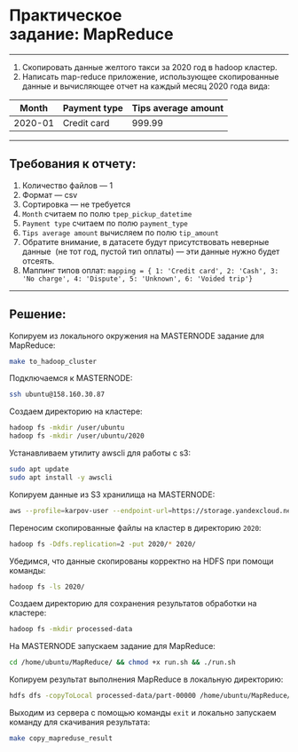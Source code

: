 
# Практическое задание: MapReduce

---

1. Скопировать данные желтого такси за 2020 год в hadoop кластер.
2. Написать map-reduce приложение, использующее скопированные данные и вычисляющее отчет на каждый месяц 2020 года вида:

| **Month** | **Payment type** | **Tips average amount** |
| --------- | ---------------- | ----------------------- |
| 2020-01   | Credit card      | 999.99                  |

---
## Требования к отчету:

1. Количество файлов — 1
2. Формат — csv
3. Сортировка — не требуется
4. `Month` считаем по полю `tpep_pickup_datetime`
5. `Payment type` считаем по полю `payment_type`  
6. `Tips average amount` вычисляем по полю `tip_amount`  
7. Обратите внимание, в датасете будут присутствовать неверные данные  (не тот год, пустой тип оплаты) — эти данные нужно будет отсеять.
8. Маппинг типов оплат: `mapping = { 1: 'Credit card', 2: 'Cash', 3: 'No charge', 4: 'Dispute', 5: 'Unknown', 6: 'Voided trip'}`

---
## Решение:

Копируем из локального окружения на MASTERNODE задание для MapReduce:
```sh
make to_hadoop_cluster 
```

Подключаемся к MASTERNODE:
```sh
ssh ubuntu@158.160.30.87
```

Создаем директорию на кластере:
```sh
hadoop fs -mkdir /user/ubuntu
hadoop fs -mkdir /user/ubuntu/2020
```

Устанавливаем утилиту awscli для работы с s3:
```sh
sudo apt update
sudo apt install -y awscli
```

Копируем данные из S3 хранилища на MASTERNODE:
```sh
aws --profile=karpov-user --endpoint-url=https://storage.yandexcloud.net s3 cp --recursive s3://ny-taxi-data/ny-taxi/ ./2020
```

Переносим скопированные файлы на кластер в директорию `2020`:
```sh
hadoop fs -Ddfs.replication=2 -put 2020/* 2020/
```

Убедимся, что данные скопированы корректно на HDFS при помощи команды:
```sh
hadoop fs -ls 2020/
```

Создаем директорию для сохранения результатов обработки на кластере:
```sh
hadoop fs -mkdir processed-data
```

На MASTERNODE запускаем задание для MapReduce:
```sh
cd /home/ubuntu/MapReduce/ && chmod +x run.sh && ./run.sh
```

Копируем результат выполнения MapReduce в локальную директорию:
```sh
hdfs dfs -copyToLocal processed-data/part-00000 /home/ubuntu/MapReduce/result.csv
```

Выходим из сервера с помощью команды `exit` и локально запускаем команду для скачивания результата:
```sh
make copy_mapreduse_result 
```
